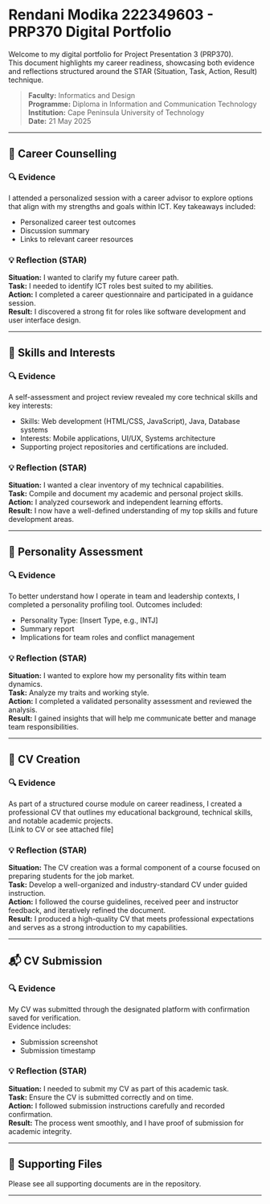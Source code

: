 # Rendani Modika 222349603 - PRP370 Digital Portfolio 

Welcome to my digital portfolio for Project Presentation 3 (PRP370).  
This document highlights my career readiness, showcasing both evidence and reflections structured around the STAR (Situation, Task, Action, Result) technique.

> **Faculty:** Informatics and Design  
> **Programme:** Diploma in Information and Communication Technology 
> **Institution:** Cape Peninsula University of Technology  
> **Date:** 21 May 2025

---

## 📌 Career Counselling

### 🔍 Evidence
I attended a personalized session with a career advisor to explore options that align with my strengths and goals within ICT. Key takeaways included:
- Personalized career test outcomes
- Discussion summary
- Links to relevant career resources

### 💡 Reflection (STAR)
**Situation:** I wanted to clarify my future career path.  
**Task:** I needed to identify ICT roles best suited to my abilities.  
**Action:** I completed a career questionnaire and participated in a guidance session.  
**Result:** I discovered a strong fit for roles like software development and user interface design.

---

## 🎯 Skills and Interests

### 🔍 Evidence
A self-assessment and project review revealed my core technical skills and key interests:
- Skills: Web development (HTML/CSS, JavaScript), Java, Database systems
- Interests: Mobile applications, UI/UX, Systems architecture
- Supporting project repositories and certifications are included.

### 💡 Reflection (STAR)
**Situation:** I wanted a clear inventory of my technical capabilities.  
**Task:** Compile and document my academic and personal project skills.  
**Action:** I analyzed coursework and independent learning efforts.  
**Result:** I now have a well-defined understanding of my top skills and future development areas.

---

## 🧠 Personality Assessment

### 🔍 Evidence
To better understand how I operate in team and leadership contexts, I completed a personality profiling tool. Outcomes included:
- Personality Type: [Insert Type, e.g., INTJ]
- Summary report
- Implications for team roles and conflict management

### 💡 Reflection (STAR)
**Situation:** I wanted to explore how my personality fits within team dynamics.  
**Task:** Analyze my traits and working style.  
**Action:** I completed a validated personality assessment and reviewed the analysis.  
**Result:** I gained insights that will help me communicate better and manage team responsibilities.

---

## 📄 CV Creation

### 🔍 Evidence
As part of a structured course module on career readiness, I created a professional CV that outlines my educational background, technical skills, and notable academic projects.  
[Link to CV or see attached file]

### 💡 Reflection (STAR)
**Situation:** The CV creation was a formal component of a course focused on preparing students for the job market.  
**Task:** Develop a well-organized and industry-standard CV under guided instruction.  
**Action:** I followed the course guidelines, received peer and instructor feedback, and iteratively refined the document.  
**Result:** I produced a high-quality CV that meets professional expectations and serves as a strong introduction to my capabilities.

---

## 📬 CV Submission

### 🔍 Evidence
My CV was submitted through the designated platform with confirmation saved for verification.  
Evidence includes:
- Submission screenshot
- Submission timestamp

### 💡 Reflection (STAR)
**Situation:** I needed to submit my CV as part of this academic task.  
**Task:** Ensure the CV is submitted correctly and on time.  
**Action:** I followed submission instructions carefully and recorded confirmation.  
**Result:** The process went smoothly, and I have proof of submission for academic integrity.

---

## 📁 Supporting Files
Please see all supporting documents are in the repository.

---


